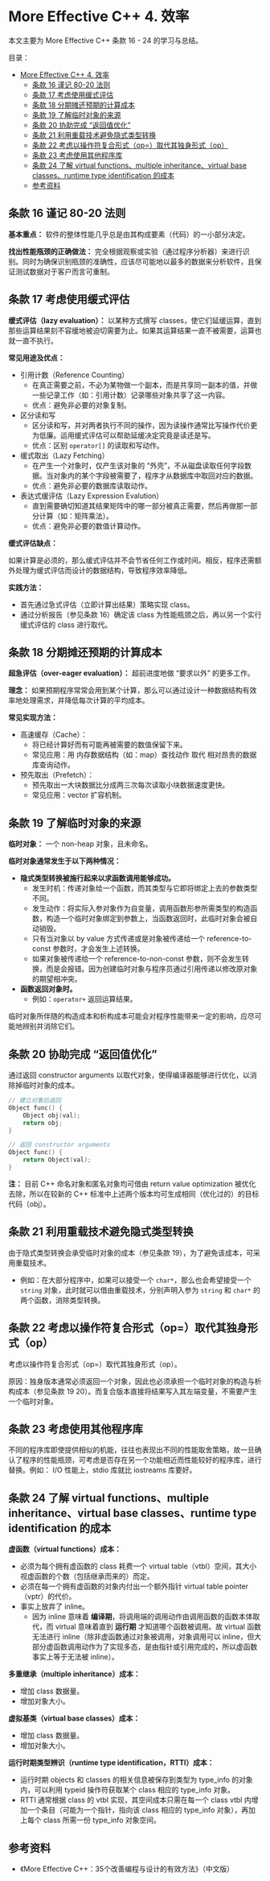# More Effective C++ 4. 效率

本文主要为 More Effective C++ 条款 16 - 24 的学习与总结。

目录：

- [More Effective C++ 4. 效率](#more-effective-c-4-效率)
  - [条款 16 谨记 80-20 法则](#条款-16-谨记-80-20-法则)
  - [条款 17 考虑使用缓式评估](#条款-17-考虑使用缓式评估)
  - [条款 18 分期摊还预期的计算成本](#条款-18-分期摊还预期的计算成本)
  - [条款 19 了解临时对象的来源](#条款-19-了解临时对象的来源)
  - [条款 20 协助完成 “返回值优化”](#条款-20-协助完成-返回值优化)
  - [条款 21 利用重载技术避免隐式类型转换](#条款-21-利用重载技术避免隐式类型转换)
  - [条款 22 考虑以操作符复合形式（op=）取代其独身形式（op）](#条款-22-考虑以操作符复合形式op取代其独身形式op)
  - [条款 23 考虑使用其他程序库](#条款-23-考虑使用其他程序库)
  - [条款 24 了解 virtual functions、multiple inheritance、virtual base classes、runtime type identification 的成本](#条款-24-了解-virtual-functionsmultiple-inheritancevirtual-base-classesruntime-type-identification-的成本)
  - [参考资料](#参考资料)

## 条款 16 谨记 80-20 法则

**基本重点：** 软件的整体性能几乎总是由其构成要素（代码）的一小部分决定。

**找出性能瓶颈的正确做法：** 完全根据观察或实验（通过程序分析器）来进行识别。同时为确保识别瓶颈的准确性，应该尽可能地以最多的数据来分析软件，且保证测试数据对于客户而言可重制。

## 条款 17 考虑使用缓式评估

**缓式评估（lazy evaluation）：** 以某种方式撰写 classes，使它们延缓运算，直到那些运算结果刻不容缓地被迫切需要为止。如果其运算结果一直不被需要，运算也就一直不执行。

**常见用途及优点：**

* 引用计数（Reference Counting）
  * 在真正需要之前，不必为某物做一个副本，而是共享同一副本的值，并做一些记录工作（如：引用计数）记录哪些对象共享了这一内容。
  * 优点：避免非必要的对象复制。
* 区分读和写
  * 区分读和写，并对两者执行不同的操作，因为读操作通常比写操作代价更为低廉。运用缓式评估可以帮助延缓决定究竟是读还是写。
  * 优点：区别 `operator[]` 的读取和写动作。
* 缓式取出（Lazy Fetching）
  * 在产生一个对象时，仅产生该对象的 “外壳”，不从磁盘读取任何字段数据。当对象内的某个字段被需要了，程序才从数据库中取回对应的数据。
  * 优点：避免非必要的数据库读取动作。
* 表达式缓评估（Lazy Expression Evalution）
  * 直到需要确切知道其结果矩阵中的哪一部分被真正需要，然后再做那一部分计算（如：矩阵乘法）。
  * 优点：避免非必要的数值计算动作。

**缓式评估缺点：**

如果计算是必须的，那么缓式评估并不会节省任何工作或时间。相反，程序还需额外处理为缓式评估而设计的数据结构，导致程序效率降低。

**实践方法：**

* 首先通过急式评估（立即计算出结果）策略实现 class。
* 通过分析报告（参见条款 16）确定该 class 为性能瓶颈之后，再以另一个实行缓式评估的 class 进行取代。

## 条款 18 分期摊还预期的计算成本

**超急评估（over-eager evaluation）：** 超前进度地做 “要求以外” 的更多工作。

**理念：** 如果预期程序常常会用到某个计算，那么可以通过设计一种数据结构有效率地处理需求，并降低每次计算的平均成本。

**常见实现方法：**

* 高速缓存（Cache）：
  * 将已经计算好而有可能再被需要的数值保留下来。
  * 常见应用：用 内存数据结构（如：map）查找动作 取代 相对昂贵的数据库查询动作。
* 预先取出（Prefetch）：
  * 预先取出一大块数据比分成两三次每次读取小块数据速度更快。
  * 常见应用：vector 扩容机制。

## 条款 19 了解临时对象的来源

**临时对象：** 一个 non-heap 对象，且未命名。

**临时对象通常发生于以下两种情况：**

* **隐式类型转换被施行起来以求函数调用能够成功。**
  * 发生时机：传递对象给一个函数，而其类型与它即将绑定上去的参数类型不同。
  * 发生动作：将实际入参对象作为自变量，调用函数形参所需类型的构造函数，构造一个临时对象绑定到参数上，当函数返回时，此临时对象会被自动销毁。
  * 只有当对象以 by value 方式传递或是对象被传递给一个 reference-to-const 参数时，才会发生上述转换。
  * 如果对象被传递给一个 reference-to-non-const 参数，则不会发生转换，而是会报错。因为创建临时对象与程序员通过引用传递以修改原对象的期望相冲突。
* **函数返回对象时。**
  * 例如：`operator+` 返回运算结果。

临时对象所伴随的构造成本和析构成本可能会对程序性能带来一定的影响，应尽可能地辨别并消除它们。

## 条款 20 协助完成 “返回值优化”

通过返回 constructor arguments 以取代对象，使得编译器能够进行优化，以消除掉临时对象的成本。

```C++
// 建立对象后返回
Object func() {
    Object obj(val);
    return obj;
}

// 返回 constructor arguments
Object func() {
    return Object(val);
}
```

**注：** 目前 C++ 命名对象和匿名对象均可借由 return value optimization 被优化去除，所以在较新的 C++ 标准中上述两个版本均可生成相同（优化过的）的目标代码（obj）。

## 条款 21 利用重载技术避免隐式类型转换

由于隐式类型转换会承受临时对象的成本（参见条款 19），为了避免该成本，可采用重载技术。

* 例如：在大部分程序中，如果可以接受一个 `char*`，那么也会希望接受一个 `string` 对象，此时就可以借由重载技术，分别声明入参为 `string` 和 `char*` 的两个函数，消除类型转换。

## 条款 22 考虑以操作符复合形式（op=）取代其独身形式（op）

考虑以操作符复合形式（op=）取代其独身形式（op）。

原因：独身版本通常必须返回一个对象，因此也必须承担一个临时对象的构造与析构成本（参见条款 19 20）。而复合版本直接将结果写入其左端变量，不需要产生一个临时对象。

## 条款 23 考虑使用其他程序库

不同的程序库即使提供相似的机能，往往也表现出不同的性能取舍策略，故一旦确认了程序的性能瓶颈，可考虑是否存在另一个功能相近而性能较好的程序库，进行替换。例如： I/O 性能上，stdio 库就比 iostreams 库要好。

## 条款 24 了解 virtual functions、multiple inheritance、virtual base classes、runtime type identification 的成本

**虚函数（virtual functions）成本：**

* 必须为每个拥有虚函数的 class 耗费一个 virtual table（vtbl）空间，其大小视虚函数的个数（包括继承而来的）而定。
* 必须在每一个拥有虚函数的对象内付出一个额外指针 virtual table pointer（vptr）的代价。
* 事实上放弃了 inline。
  * 因为 inline 意味着 **编译期**，将调用端的调用动作由调用函数的函数本体取代，而 virtual 意味着直到 **运行期** 才知道哪个函数被调用。故 virtual 函数无法进行 inline（除非虚函数通过对象被调用，对象调用可以 inline，但大部分虚函数调用动作为了实现多态，是由指针或引用完成的，所以虚函数事实上等于无法被 inline）。

**多重继承（multiple inheritance）成本：**

* 增加 class 数据量。
* 增加对象大小。

**虚拟基类（virtual base classes）成本：**

* 增加 class 数据量。
* 增加对象大小。

**运行时期类型辨识（runtime type identification，RTTI）成本：**

* 运行时期 objects 和 classes 的相关信息被保存到类型为 type_info 的对象内，可以利用 typeid 操作符获取某个 class 相应的 type_info 对象。
* RTTI 通常根据 class 的 vtbl 实现，其空间成本只需在每一个 class vtbl 内增加一个条目（可能为一个指针，指向该 class 相应的 type_info 对象），再加上每个 class 所需一份 type_info 对象空间。

## 参考资料

* 《More Effective C++：35个改善编程与设计的有效方法》（中文版）

